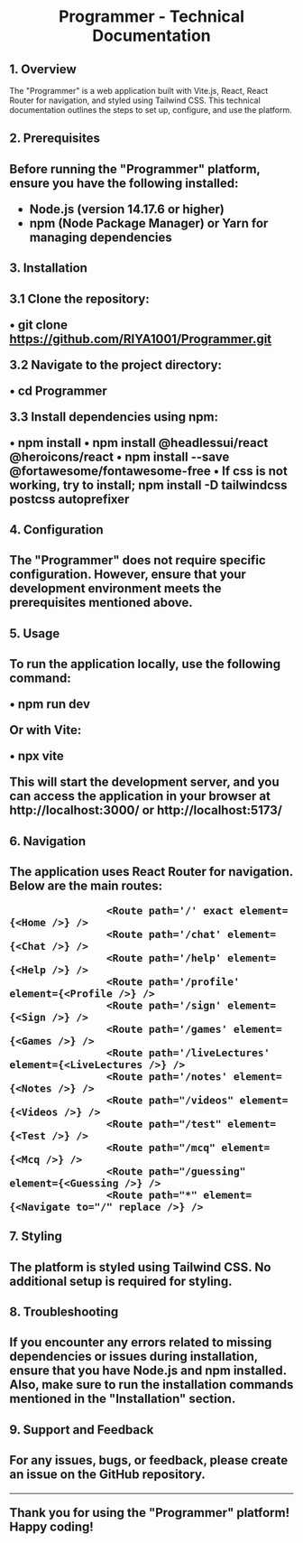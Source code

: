 <h1 align="center">Programmer - Technical Documentation</h1>



<h2>1.	Overview</h2>

The "Programmer" is a web application built with Vite.js, React, React Router for navigation, and styled using Tailwind CSS. This technical documentation outlines the steps to set up, configure, and use the platform.



<h2>2.	Prerequisites<h2>

Before running the "Programmer" platform, ensure you have the following installed:

-	Node.js (version 14.17.6 or higher)
-	npm (Node Package Manager) or Yarn for managing dependencies



<h2>3.	Installation<h2>

3.1	Clone the repository:

•	git clone https://github.com/RIYA1001/Programmer.git

3.2	Navigate to the project directory:

•	cd Programmer

3.3	Install dependencies using npm:

•	npm install
•	npm install @headlessui/react @heroicons/react
•	npm install --save @fortawesome/fontawesome-free
•	If css is not working, try to install; npm install -D tailwindcss postcss autoprefixer



<h2>4.	Configuration<h2>

The "Programmer" does not require specific configuration. However, ensure that your development environment meets the prerequisites mentioned above.



<h2>5.	Usage<h2>

To run the application locally, use the following command:

•	npm run dev

Or with Vite:

•	npx vite

This will start the development server, and you can access the application in your browser at http://localhost:3000/ or http://localhost:5173/



<h2>6.	Navigation<h2>

The application uses React Router for navigation. Below are the main routes:

                    <Route path='/' exact element={<Home />} />
                    <Route path='/chat' element={<Chat />} />
                    <Route path='/help' element={<Help />} />
                    <Route path='/profile' element={<Profile />} />
                    <Route path='/sign' element={<Sign />} />
                    <Route path='/games' element={<Games />} />
                    <Route path='/liveLectures' element={<LiveLectures />} />
                    <Route path='/notes' element={<Notes />} />
                    <Route path="/videos" element={<Videos />} />
                    <Route path="/test" element={<Test />} />
                    <Route path="/mcq" element={<Mcq />} />
                    <Route path="/guessing" element={<Guessing />} />
                    <Route path="*" element={<Navigate to="/" replace />} />
               


<h2>7.	Styling<h2>

The platform is styled using Tailwind CSS. No additional setup is required for styling.



<h2>8.	Troubleshooting<h2>

If you encounter any errors related to missing dependencies or issues during installation, ensure that you have Node.js and npm installed. Also, make sure to run the installation commands mentioned in the "Installation" section.



<h2>9.	Support and Feedback<h2>

For any issues, bugs, or feedback, please create an issue on the GitHub repository.

---

Thank you for using the "Programmer" platform! Happy coding!
